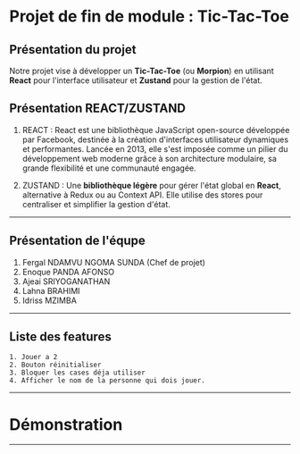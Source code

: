 # Projet de fin de module : Tic-Tac-Toe
## Présentation du projet
Notre projet vise à développer un **Tic-Tac-Toe** (ou **Morpion**) en utilisant **React** pour l'interface utilisateur et **Zustand** pour la gestion de l'état.
## Présentation REACT/ZUSTAND

1. REACT : React est une bibliothèque JavaScript open-source développée par Facebook, destinée à la création d'interfaces utilisateur dynamiques et performantes. Lancée en 2013, elle s'est imposée comme un pilier du développement web moderne grâce à son architecture modulaire, sa grande flexibilité et une communauté engagée.

2. ZUSTAND : Une **bibliothèque légère** pour gérer l'état global en **React**, alternative à Redux ou au Context API. Elle utilise des stores pour centraliser et simplifier la gestion d'état.

---
## Présentation de l'équpe

1. Fergal NDAMVU NGOMA SUNDA (Chef de projet)
2. Enoque PANDA AFONSO 
3. Ajeai SRIYOGANATHAN
4. Lahna BRAHIMI
5. Idriss MZIMBA 
---

## Liste des features

    1. Jouer a 2
    2. Bouton réinitialiser
    3. Bloquer les cases déja utiliser
    4. Afficher le nom de la personne qui dois jouer.
---
# Démonstration
---



